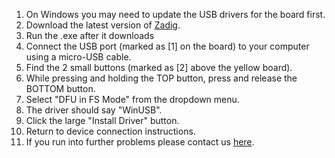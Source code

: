 1. On Windows you may need to update the USB drivers for the board first.
2. Download the latest version of [Zadig](https://zadig.akeo.ie/).
3. Run the .exe after it downloads
4. Connect the USB port (marked as [1] on the board) to your computer using a micro-USB cable.
5. Find the 2 small buttons (marked as [2] above the yellow board).
6. While pressing and holding the TOP button, press and release the BOTTOM button.
7. Select "DFU in FS Mode" from the dropdown menu.
8. The driver should say "WinUSB".
9. Click the large "Install Driver" button.
10. Return to device connection instructions.
11. If you run into further problems please contact us [here](https://bodysynths.com/pages/contact).
